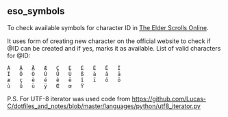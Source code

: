 <h2> eso_symbols </h2>

To check available symbols for character ID in [The Elder Scrolls Online](https://www.elderscrollsonline.com/en-us/home).

It uses form of creating new character on the official website to check if @ID can be created and if yes, marks it as available. List of valid characters for @ID:
```
À	Â	Ä	Æ	Ç	È	É	Ê	Ë	Î	
Ï	Ô	Ö	Ù	Û	Ü	ß	à	â	ä	
æ	ç	è	é	ê	ë	î	ï	ô	ö	
ù	û	ü	ÿ	Œ	œ	Ÿ	
```

P.S. For UTF-8 iterator was used code from 
https://github.com/Lucas-C/dotfiles_and_notes/blob/master/languages/python/utf8_iterator.py
